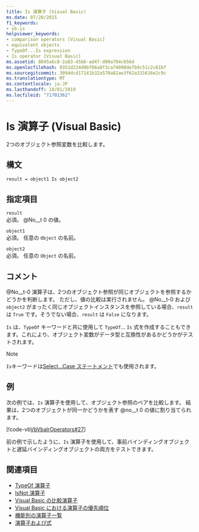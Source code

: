 ```yaml
---
title: Is 演算子 (Visual Basic)
ms.date: 07/20/2015
f1_keywords:
- vb.is
helpviewer_keywords:
- comparison operators [Visual Basic]
- equivalent objects
- TypeOf...Is expression
- Is operator [Visual Basic]
ms.assetid: 8045a6c8-2a83-45b6-ad47-d09a704c656d
ms.openlocfilehash: 0351d224d9bf08a8f3ca74090de7b9c51c2c61bf
ms.sourcegitcommit: 3094dcd17141b32a570a82ae3f62a331616e2c9c
ms.translationtype: MT
ms.contentlocale: ja-JP
ms.lasthandoff: 10/01/2019
ms.locfileid: "71701362"
---
```

# <a name="is-operator-visual-basic"></a>Is 演算子 (Visual Basic)
2つのオブジェクト参照変数を比較します。  
  
## <a name="syntax"></a>構文  
  
```vb  
result = object1 Is object2  
```  
  
## <a name="parts"></a>指定項目  
 `result`  
 必須。 @No__t 0 の値。  
  
 `object1`  
 必須。 任意の `Object` の名前。  
  
 `object2`  
 必須。 任意の `Object` の名前。  
  
## <a name="remarks"></a>コメント  
 @No__t-0 演算子は、2つのオブジェクト参照が同じオブジェクトを参照するかどうかを判断します。 ただし、値の比較は実行されません。 @No__t-0 および `object2` がまったく同じオブジェクトインスタンスを参照している場合、`result` は `True` です。そうでない場合、`result` は `False` になります。  
  
 `Is` は、`TypeOf` キーワードと共に使用して `TypeOf`... `Is` 式を作成することもできます。これにより、オブジェクト変数がデータ型と互換性があるかどうかがテストされます。  
  
> [!NOTE]
> `Is`キーワードは[Select...Case ステートメント](../../../visual-basic/language-reference/statements/select-case-statement.md)でも使用されます。  
  
## <a name="example"></a>例  
 次の例では、`Is` 演算子を使用して、オブジェクト参照のペアを比較します。 結果は、2つのオブジェクトが同一かどうかを表す @no__t 0 の値に割り当てられます。  
  
 [!code-vb[VbVbalrOperators#27](~/samples/snippets/visualbasic/VS_Snippets_VBCSharp/VbVbalrOperators/VB/Class1.vb#27)]  
  
 前の例で示したように、`Is` 演算子を使用して、事前バインディングオブジェクトと遅延バインディングオブジェクトの両方をテストできます。  
  
## <a name="see-also"></a>関連項目

- [TypeOf 演算子](../../../visual-basic/language-reference/operators/typeof-operator.md)
- [IsNot 演算子](../../../visual-basic/language-reference/operators/isnot-operator.md)
- [Visual Basic の比較演算子](../../../visual-basic/programming-guide/language-features/operators-and-expressions/comparison-operators.md)
- [Visual Basic における演算子の優先順位](../../../visual-basic/language-reference/operators/operator-precedence.md)
- [機能別の演算子一覧](../../../visual-basic/language-reference/operators/operators-listed-by-functionality.md)
- [演算子および式](../../../visual-basic/programming-guide/language-features/operators-and-expressions/index.md)
